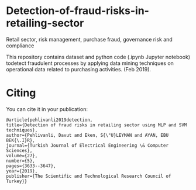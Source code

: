 # Detection-of-fraud-risks-in-retailing-sector

<p>Retail sector, risk management, purchase fraud, governance risk and compliance</p>
<p>This repository contains dataset and python code (.ipynb Jupyter notebook) todetect fraudulent processes by applying data mining techniques on operational data related to purchasing activities. (Feb 2019).</p>

# Citing
You can cite it in your publication:

    @article{pehlivanli2019detection,
    title={Detection of fraud risks in retailing sector using MLP and SVM techniques},
    author={Pehlivanli, Davut and Eken, S{\"U}LEYMAN and AYAN, EBU BEK{\.I}R},
    journal={Turkish Journal of Electrical Engineering \& Computer Sciences},
    volume={27},
    number={5},
    pages={3633--3647},
    year={2019},
    publisher={The Scientific and Technological Research Council of Turkey}}
